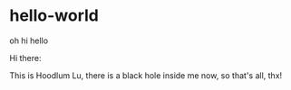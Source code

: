 # hello-world
oh hi hello

Hi there:

This is Hoodlum Lu, there is a black hole inside me now, so that's all, thx!
